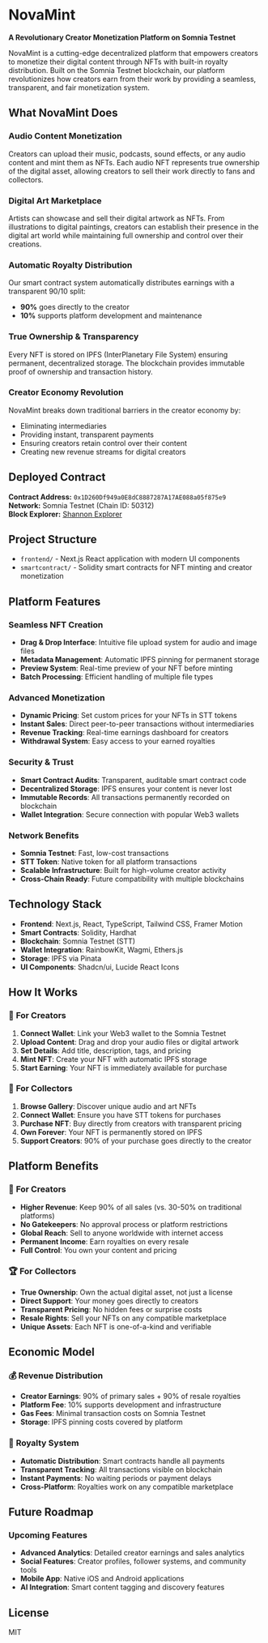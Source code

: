 # NovaMint

**A Revolutionary Creator Monetization Platform on Somnia Testnet**

NovaMint is a cutting-edge decentralized platform that empowers creators to monetize their digital content through NFTs with built-in royalty distribution. Built on the Somnia Testnet blockchain, our platform revolutionizes how creators earn from their work by providing a seamless, transparent, and fair monetization system.

## What NovaMint Does

###  **Audio Content Monetization**
Creators can upload their music, podcasts, sound effects, or any audio content and mint them as NFTs. Each audio NFT represents true ownership of the digital asset, allowing creators to sell their work directly to fans and collectors.

###  **Digital Art Marketplace**
Artists can showcase and sell their digital artwork as NFTs. From illustrations to digital paintings, creators can establish their presence in the digital art world while maintaining full ownership and control over their creations.

###  **Automatic Royalty Distribution**
Our smart contract system automatically distributes earnings with a transparent 90/10 split:
- **90%** goes directly to the creator
- **10%** supports platform development and maintenance

###  **True Ownership & Transparency**
Every NFT is stored on IPFS (InterPlanetary File System) ensuring permanent, decentralized storage. The blockchain provides immutable proof of ownership and transaction history.

###  **Creator Economy Revolution**
NovaMint breaks down traditional barriers in the creator economy by:
- Eliminating intermediaries
- Providing instant, transparent payments
- Ensuring creators retain control over their content
- Creating new revenue streams for digital creators

## Deployed Contract

**Contract Address:** `0x1D260Df949a0E8dC8887287A17AE088a05f875e9`  
**Network:** Somnia Testnet (Chain ID: 50312)  
**Block Explorer:** [Shannon Explorer](https://shannon-explorer.somnia.network)

## Project Structure

- `frontend/` - Next.js React application with modern UI components
- `smartcontract/` - Solidity smart contracts for NFT minting and creator monetization

## Platform Features

###  **Seamless NFT Creation**
- **Drag & Drop Interface**: Intuitive file upload system for audio and image files
- **Metadata Management**: Automatic IPFS pinning for permanent storage
- **Preview System**: Real-time preview of your NFT before minting
- **Batch Processing**: Efficient handling of multiple file types

###  **Advanced Monetization**
- **Dynamic Pricing**: Set custom prices for your NFTs in STT tokens
- **Instant Sales**: Direct peer-to-peer transactions without intermediaries
- **Revenue Tracking**: Real-time earnings dashboard for creators
- **Withdrawal System**: Easy access to your earned royalties

### **Security & Trust**
- **Smart Contract Audits**: Transparent, auditable smart contract code
- **Decentralized Storage**: IPFS ensures your content is never lost
- **Immutable Records**: All transactions permanently recorded on blockchain
- **Wallet Integration**: Secure connection with popular Web3 wallets

###  **Network Benefits**
- **Somnia Testnet**: Fast, low-cost transactions
- **STT Token**: Native token for all platform transactions
- **Scalable Infrastructure**: Built for high-volume creator activity
- **Cross-Chain Ready**: Future compatibility with multiple blockchains

## Technology Stack

- **Frontend**: Next.js, React, TypeScript, Tailwind CSS, Framer Motion
- **Smart Contracts**: Solidity, Hardhat
- **Blockchain**: Somnia Testnet (STT)
- **Wallet Integration**: RainbowKit, Wagmi, Ethers.js
- **Storage**: IPFS via Pinata
- **UI Components**: Shadcn/ui, Lucide React Icons

## How It Works

### 📱 **For Creators**
1. **Connect Wallet**: Link your Web3 wallet to the Somnia Testnet
2. **Upload Content**: Drag and drop your audio files or digital artwork
3. **Set Details**: Add title, description, tags, and pricing
4. **Mint NFT**: Create your NFT with automatic IPFS storage
5. **Start Earning**: Your NFT is immediately available for purchase

### 🛒 **For Collectors**
1. **Browse Gallery**: Discover unique audio and art NFTs
2. **Connect Wallet**: Ensure you have STT tokens for purchases
3. **Purchase NFT**: Buy directly from creators with transparent pricing
4. **Own Forever**: Your NFT is permanently stored on IPFS
5. **Support Creators**: 90% of your purchase goes directly to the creator

## Platform Benefits

### 🎯 **For Creators**
- **Higher Revenue**: Keep 90% of all sales (vs. 30-50% on traditional platforms)
- **No Gatekeepers**: No approval process or platform restrictions
- **Global Reach**: Sell to anyone worldwide with internet access
- **Permanent Income**: Earn royalties on every resale
- **Full Control**: You own your content and pricing

### 🏆 **For Collectors**
- **True Ownership**: Own the actual digital asset, not just a license
- **Direct Support**: Your money goes directly to creators
- **Transparent Pricing**: No hidden fees or surprise costs
- **Resale Rights**: Sell your NFTs on any compatible marketplace
- **Unique Assets**: Each NFT is one-of-a-kind and verifiable

## Economic Model

### 💰 **Revenue Distribution**
- **Creator Earnings**: 90% of primary sales + 90% of resale royalties
- **Platform Fee**: 10% supports development and infrastructure
- **Gas Fees**: Minimal transaction costs on Somnia Testnet
- **Storage**: IPFS pinning costs covered by platform

### 🔄 **Royalty System**
- **Automatic Distribution**: Smart contracts handle all payments
- **Transparent Tracking**: All transactions visible on blockchain
- **Instant Payments**: No waiting periods or payment delays
- **Cross-Platform**: Royalties work on any compatible marketplace

## Future Roadmap

###  **Upcoming Features**
- **Advanced Analytics**: Detailed creator earnings and sales analytics
- **Social Features**: Creator profiles, follower systems, and community tools
- **Mobile App**: Native iOS and Android applications
- **AI Integration**: Smart content tagging and discovery features

## License

MIT
